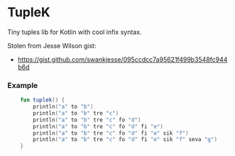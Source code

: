 # TupleK

Tiny tuples lib for Kotlin with cool infix syntax.

Stolen from Jesse Wilson gist:

- https://gist.github.com/swankjesse/095ccdcc7a95621f499b3548fc944b6d

### Example

```kotlin
    fun tuplek() {
        println("a" to "b")
        println("a" to "b" tre "c")
        println("a" to "b" tre "c" fo "d")
        println("a" to "b" tre "c" fo "d" fi "e")
        println("a" to "b" tre "c" fo "d" fi "e" sik "f")
        println("a" to "b" tre "c" fo "d" fi "e" sik "f" seva "g")
    }
```
